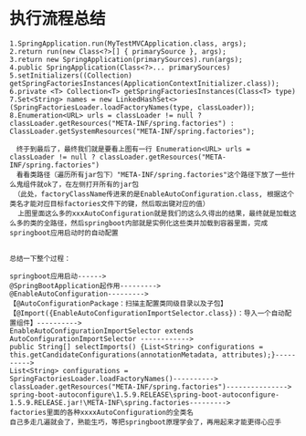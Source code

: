 #  执行流程总结 
    1.SpringApplication.run(MyTestMVCApplication.class, args);
    2.return run(new Class<?>[] { primarySource }, args);
    3.return new SpringApplication(primarySources).run(args);
    4.public SpringApplication(Class<?>... primarySources)
    5.setInitializers((Collection) getSpringFactoriesInstances(ApplicationContextInitializer.class));
    6.private <T> Collection<T> getSpringFactoriesInstances(Class<T> type)
    7.Set<String> names = new LinkedHashSet<>(SpringFactoriesLoader.loadFactoryNames(type, classLoader));
    8.Enumeration<URL> urls = classLoader != null ? classLoader.getResources("META-INF/spring.factories") : ClassLoader.getSystemResources("META-INF/spring.factories");
    
    　终于到最后了，最终我们就是要看上图有一行 Enumeration<URL> urls = classLoader != null ? classLoader.getResources("META-INF/spring.factories")
    　看看类路径（遍历所有jar包下）"META-INF/spring.factories"这个路径下放了一些什么鬼组件就ok了，在左侧打开所有的jar包
     （此处，factoryClassName传进来的是EnableAutoConfiguration.class, 根据这个类名才能对应目标factories文件下的键，然后取出键对应的值）
      上图里面这么多的xxxAutoConfiguration就是我们的这么久得出的结果，最终就是加载这么多的类的全路径，然后springboot内部就是实例化这些类并加载到容器里面，完成springboot应用启动时的自动配置


    总结一下整个过程：
    
    springboot应用启动------>
    @SpringBootApplication起作用--------->
    @EnableAutoConfiguration--------->
    【@AutoConfigurationPackage：扫描主配置类同级目录以及子包】
    【@Import({EnableAutoConfigurationImportSelector.class})：导入一个自动配置组件】---------->
    EnableAutoConfigurationImportSelector extends AutoConfigurationImportSelector ------------>
    public String[] selectImports() {List<String> configurations = this.getCandidateConfigurations(annotationMetadata, attributes);}---------->
    List<String> configurations = SpringFactoriesLoader.loadFactoryNames()---------->
    classLoader.getResources("META-INF/spring.factories")--------------->
    spring-boot-autoconfigure\1.5.9.RELEASE\spring-boot-autoconfigure-1.5.9.RELEASE.jar!\META-INF\spring.factories--------->
    factories里面的各种xxxxAutoConfiguration的全类名
    自己多走几遍就会了，熟能生巧，等把springboot原理学会了，再用起来才能更得心应手
